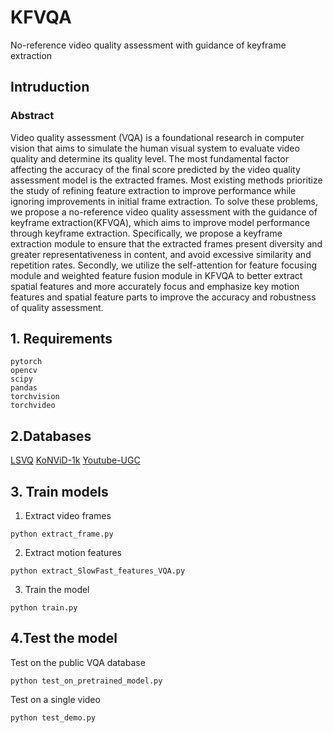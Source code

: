 # KFVQA
No-reference video quality assessment with guidance of keyframe extraction

## Intruduction

### Abstract

Video quality assessment (VQA) is a foundational research in computer vision that aims to simulate the human visual system to evaluate video quality and determine its quality level. The most fundamental factor affecting the accuracy of the final score predicted by the video quality assessment model is the extracted frames. Most existing methods prioritize the study of refining feature extraction to improve performance while ignoring improvements in initial frame extraction. To solve these problems, we propose a no-reference video quality assessment with the guidance of keyframe extraction(KFVQA), which aims to improve model performance through keyframe extraction. Specifically, we propose a keyframe extraction module to ensure that the extracted frames present diversity and greater representativeness in content, and avoid excessive similarity and repetition rates. Secondly, we utilize the self-attention for feature focusing module and weighted feature fusion module in KFVQA to better extract spatial features and more accurately focus and emphasize key motion features and spatial feature parts to improve the accuracy and robustness of quality assessment.

## 1. Requirements
```
pytorch
opencv
scipy
pandas
torchvision
torchvideo
```

## 2.Databases
[LSVQ](https://github.com/baidut/PatchVQ)
[KoNViD-1k](http://database.mmsp-kn.de/konvid-1k-database.html)
[Youtube-UGC](https://media.withyoutube.com/)

## 3. Train models
1. Extract video frames
```shell
python extract_frame.py
```
2. Extract motion features
```shell
python extract_SlowFast_features_VQA.py 
```
3. Train the model
```shell
python train.py
```
## 4.Test the model

Test on the public VQA database

```shell
python test_on_pretrained_model.py
```

Test on a single video
```shell
python test_demo.py
```


